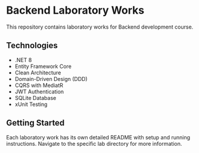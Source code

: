 # Backend Laboratory Works

This repository contains laboratory works for Backend development course.

## Technologies

- .NET 8
- Entity Framework Core
- Clean Architecture
- Domain-Driven Design (DDD)
- CQRS with MediatR
- JWT Authentication
- SQLite Database
- xUnit Testing

## Getting Started

Each laboratory work has its own detailed README with setup and running instructions. Navigate to the specific lab directory for more information.